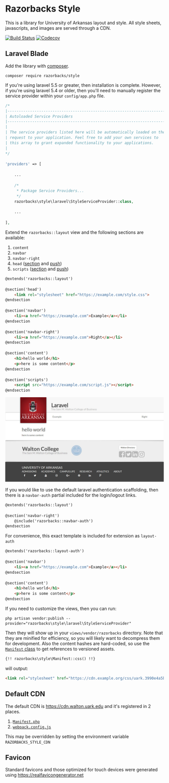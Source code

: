# Razorbacks Style

This is a library for University of Arkansas layout and style.
All style sheets, javascripts, and images are served through a CDN.

[![Build Status][3]][4] [![Codecov][8]][7]

## Laravel Blade

Add the library with [composer][9].

    composer require razorbacks/style

If you're using laravel 5.5 or greater, then installation is complete.
However, if you're using laravel 5.4 or older, then you'll need to manually
register the service provider within your `config/app.php` file.

```php
/*
|--------------------------------------------------------------------------
| Autoloaded Service Providers
|--------------------------------------------------------------------------
|
| The service providers listed here will be automatically loaded on the
| request to your application. Feel free to add your own services to
| this array to grant expanded functionality to your applications.
|
*/

'providers' => [

    ...

    /*
     * Package Service Providers...
     */
    razorbacks\style\laravel\StyleServiceProvider::class,

    ...

],
```

Extend the `razorbacks::layout` view and the following sections are available:

1. `content`
2. `navbar`
3. `navbar-right`
4. `head` ([section][12] and [push][11])
5. `scripts` ([section][12] and [push][11])

```html
@extends('razorbacks::layout')

@section('head')
    <link rel="stylesheet" href="https://example.com/style.css">
@endsection

@section('navbar')
    <li><a href="https://example.com">Example</a></li>
@endsection

@section('navbar-right')
    <li><a href="https://example.com">Right</a></li>
@endsection

@section('content')
    <h1>hello world</h1>
    <p>here is some content</p>
@endsection

@section('scripts')
    <script src="https://example.com/script.js"></script>
@endsection
```

![example layout screenshot][10]

If you would like to use the default laravel authentication scaffolding,
then there is a `navbar-auth` partial included for the login/logout links.

```html
@extends('razorbacks::layout')

@section('navbar-right')
    @include('razorbacks::navbar-auth')
@endsection
```

For convenience, this exact template is included for extension as `layout-auth`

```html
@extends('razorbacks::layout-auth')

@section('navbar')
    <li><a href="https://example.com">Example</a></li>
@endsection

@section('content')
    <h1>hello world</h1>
    <p>here is some content</p>
@endsection
```

If you need to customize the views, then you can run:

    php artisan vendor:publish --provider="razorbacks\style\laravel\StyleServiceProvider"

Then they will show up in your `views/vendor/razorbacks` directory.
Note that they are minified for efficiency, so you will likely want to
decompress them for development. Also the content hashes are hard-coded,
so use the [`Manifest` class][1] to get references to versioned assets.

```html
{!! razorbacks\style\Manifest::css() !!}
```

will output:

```html
<link rel="stylesheet" href="https://cdn.example.org/css/uark.3990e4a5bd9002a3753cf135b6096f73.css">
```

## Default CDN

The default CDN is https://cdn.walton.uark.edu and it's registered in 2 places.

1. [`Manifest.php`][1]
2. [`webpack.config.js`][2]

This may be overridden by setting the environment variable `RAZORBACKS_STYLE_CDN`

## Favicon

Standard favicons and those optimized for touch devices were generated using
https://realfavicongenerator.net

[1]:./php/Manifest.php
[2]:./webpack.config.js
[3]:https://travis-ci.org/razorbacks/style.svg?branch=master
[4]:https://travis-ci.org/razorbacks/style
[7]:https://codecov.io/gh/razorbacks/style/branch/master
[8]:https://img.shields.io/codecov/c/github/razorbacks/style/master.svg
[9]:https://getcomposer.org/
[10]:./docs/images/example-layout.jpg
[11]:https://laravel.com/docs/5.4/blade#stacks
[12]:https://laravel.com/docs/5.4/blade#template-inheritance
